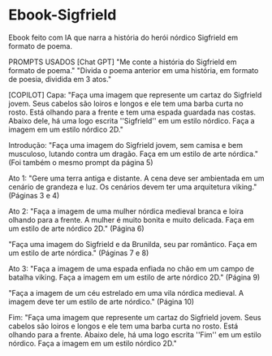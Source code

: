 # Ebook-Sigfrield
Ebook feito com IA que narra a história do herói nórdico Sigfrield em formato de poema.

PROMPTS USADOS
[Chat GPT]
"Me conte a história do Sigfrield em formato de poema."
"Divida o poema anterior em uma história, em formato de poesia, dividida em 3 atos."

[COPILOT]
Capa: "Faça uma imagem que represente um cartaz do Sigfrield jovem. Seus cabelos são loiros e longos e ele tem uma barba curta no rosto. Está olhando para a frente e tem uma espada guardada nas costas. Abaixo dele, há uma logo escrita ''Sigfrield'' em um estilo nórdico. Faça a imagem em um estilo nórdico 2D."

Introdução: "Faça uma imagem do Sigfrield jovem, sem camisa e bem musculoso, lutando contra um dragão. Faça em um estilo de arte nórdica." (Foi também o mesmo prompt da página 5)

Ato 1: "Gere uma terra antiga e distante. A cena deve ser ambientada em um cenário de grandeza e luz. Os cenários devem ter uma arquitetura viking." (Páginas 3 e 4)

Ato 2: "Faça a imagem de uma mulher nórdica medieval branca e loira olhando para a frente. A mulher é muito bonita e muito delicada. Faça em um estilo de arte nórdico 2D." (Página 6)

"Faça uma imagem do Sigfrield e da Brunilda, seu par romântico. Faça em um estilo de arte nórdica." (Páginas 7 e 8)

Ato 3: "Faça a imagem de uma espada enfiada no chão em um campo de batalha viking. Faça a imagem em um estilo de arte nórdico 2D." (Página 9)

"Faça a imagem de um céu estrelado em uma vila nórdica medieval. A imagem deve ter um estilo de arte nórdico." (Página 10)

Fim: "Faça uma imagem que represente um cartaz do Sigfrield jovem. Seus cabelos são loiros e longos e ele tem uma barba curta no rosto. Está olhando para a frente. Abaixo dele, há uma logo escrita ''Fim'' em um estilo nórdico. Faça a imagem em um estilo nórdico 2D."
